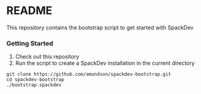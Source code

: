 # README #

This repository contains the bootstrap script to get started with SpackDev

### Getting Started ###

1. Check out this repository
1. Run the script to create a SpackDev installation in the current directory

```
git clone https://github.com/amundson/spackdev-bootstrap.git
cd spackdev-bootstrap
./bootstrap-spackdev
```

